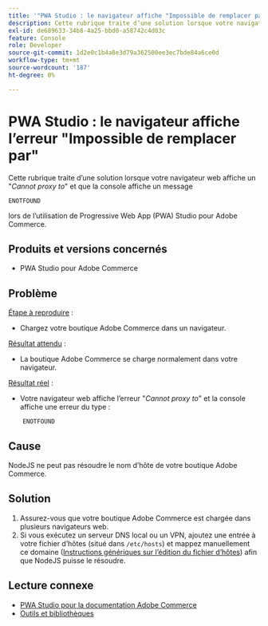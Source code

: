 ```yaml
---
title: '"PWA Studio : le navigateur affiche "Impossible de remplacer par "erreur"'
description: Cette rubrique traite d’une solution lorsque votre navigateur web affiche un "*Ne peut pas remplacer par*" et que la console affiche une
exl-id: de689633-34b8-4a25-bbd0-a58742c4d03c
feature: Console
role: Developer
source-git-commit: 1d2e0c1b4a8e3d79a362500ee3ec7bde84a6ce0d
workflow-type: tm+mt
source-wordcount: '187'
ht-degree: 0%

---
```


# PWA Studio : le navigateur affiche l’erreur &quot;Impossible de remplacer par&quot;

Cette rubrique traite d’une solution lorsque votre navigateur web affiche un &quot;*Cannot proxy to*&quot; et que la console affiche un message

```
ENOTFOUND
```

lors de l’utilisation de Progressive Web App (PWA) Studio pour Adobe Commerce.

## Produits et versions concernés

* PWA Studio pour Adobe Commerce

## Problème

<u>Étape à reproduire</u> :

* Chargez votre boutique Adobe Commerce dans un navigateur.

<u>Résultat attendu</u> :

* La boutique Adobe Commerce se charge normalement dans votre navigateur.

<u>Résultat réel</u> :

* Votre navigateur web affiche l’erreur &quot;*Cannot proxy to*&quot; et la console affiche une erreur du type :

```
    ENOTFOUND
```


## Cause

NodeJS ne peut pas résoudre le nom d’hôte de votre boutique Adobe Commerce.

## Solution

1. Assurez-vous que votre boutique Adobe Commerce est chargée dans plusieurs navigateurs web.
1. Si vous exécutez un serveur DNS local ou un VPN, ajoutez une entrée à votre fichier d’hôtes (situé dans `/etc/hosts`) et mappez manuellement ce domaine ([Instructions génériques sur l’édition du fichier d’hôtes](https://linuxize.com/post/how-to-edit-your-hosts-file/)) afin que NodeJS puisse le résoudre.

## Lecture connexe

* [PWA Studio pour la documentation Adobe Commerce](https://magento.github.io/pwa-studio/)
* [Outils et bibliothèques](https://magento.github.io/pwa-studio/technologies/tools-libraries/)
